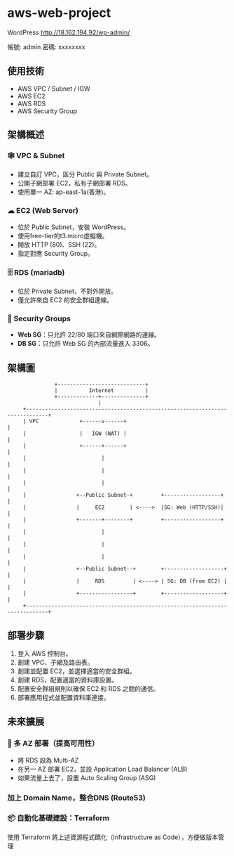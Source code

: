# aws-web-project
WordPress
http://18.162.194.92/wp-admin/

帳號: admin
密碼: xxxxxxxx

## 使用技術

- AWS VPC / Subnet / IGW
- AWS EC2
- AWS RDS 
- AWS Security Group


## 架構概述

### 🕸 VPC & Subnet
- 建立自訂 VPC，區分 Public 與 Private Subnet。
- 公開子網部署 EC2，私有子網部署 RDS。
- 使用單一 AZ: ap-east-1a(香港)。

### ☁ EC2 (Web Server)
- 位於 Public Subnet，安裝 WordPress。
- 使用free-tier的t3.micro虛擬機。
- 開放 HTTP (80)、SSH (22)。
- 指定對應 Security Group。

### 🗄 RDS (mariadb)
- 位於 Private Subnet，不對外開放。
- 僅允許來自 EC2 的安全群組連線。

### 🔐 Security Groups
- **Web SG**：只允許 22/80 端口來自網際網路的連線。
- **DB SG**：只允許 Web SG 的內部流量進入 3306。


## 架構圖


                   +----------------------------+
                   |          Internet          |
                   +-------------+--------------+
                                 |
         +-----------------------------------------------------------------------------+
         | VPC             +------v------+                                             |
         |                 |   IGW (NAT) |                                             |
         |                 +------+------+                                             |
         |                        |                                                    |
         |                        |                                                    |     
         |                        |                                                    |
         |                +--Public Subnet-+         +------------------+              |
         |                |     EC2        | <---->  |SG: Web (HTTP/SSH)|              |
         |                +-------+--------+         +------------------+              |
         |                        |                                                    |
         |                        |                                                    |   
         |                        |                                                    |
         |                +--Public Subnet--+        +-------------------+             | 
         |                |     RDS         | <----> | SG: DB (from EC2) |             |
         |                +-----------------+        +-------------------+             |
         +-----------------------------------------------------------------------------+

## 部署步驟

1. 登入 AWS 控制台。
2. 創建 VPC、子網及路由表。
3. 創建並配置 EC2，並選擇適當的安全群組。
4. 創建 RDS，配置適當的資料庫設置。
5. 配置安全群組規則以確保 EC2 和 RDS 之間的通信。
6. 部署應用程式並配置資料庫連接。


## 未來擴展

### 🔁 多 AZ 部署（提高可用性）
- 將 RDS 設為 Multi-AZ
- 在另一 AZ 部署 EC2，並設 Application Load Balancer (ALB)
- 如果流量上去了，設置 Auto Scaling Group (ASG)

### 加上 Domain Name，整合DNS (Route53)

### 📦 自動化基礎建設：Terraform
使用 Terraform 將上述資源程式碼化（Infrastructure as Code），方便做版本管理
